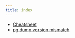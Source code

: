 ```yaml
---
title: index
---
```

* [Cheatsheet](Cheatsheet.md)
* [pg dump version mismatch](pg_dump_version_mismatch.md)
